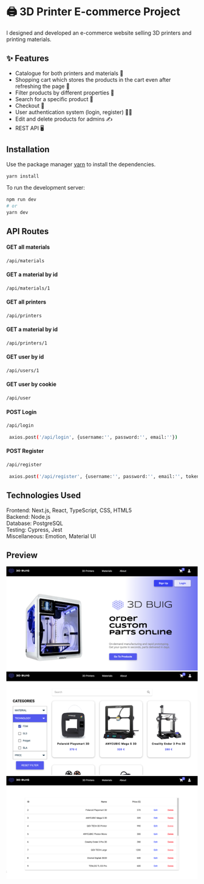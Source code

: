 # 🖨️ 3D Printer E-commerce Project

I designed and developed an e-commerce website selling 3D printers and printing materials. 

## ✨ Features

- Catalogue for both printers and materials 📖 
- Shopping cart which stores the products in the cart even after refreshing the page 🛒
- Filter products by different properties 🤏
- Search for a specific product 🔎
- Checkout 🏁
- User authentication system (login, register) 🙎‍♂️
- Edit and delete products for admins ✍️
- REST API 🖥️ 

## Installation

Use the package manager [yarn](https://yarnpkg.com/) to install the dependencies.

```bash
yarn install
```

To run the development server:

```bash
npm run dev
# or
yarn dev
```

## API Routes

#### GET all materials
```bash
/api/materials
```

#### GET a material by id
```bash
/api/materials/1
```

#### GET all printers
```bash
/api/printers
```

#### GET a material by id
```bash
/api/printers/1
```

#### GET user by id
```bash
/api/users/1
```

#### GET user by cookie
```bash
/api/user
```

#### POST Login
```bash
/api/login
```
```bash
 axios.post('/api/login', {username:'', password:'', email:''})
```

#### POST Register
```bash
/api/register
```
```bash
 axios.post('/api/register', {username:'', password:'', email:'', token:''})
```

## Technologies Used

Frontend: Next.js, React, TypeScript, CSS, HTML5  
Backend: Node.js  
Database: PostgreSQL   
Testing: Cypress, Jest   
Miscellaneous: Emotion, Material UI 
 
## Preview

<img src="/public/previews/preview1.png">
<img src="/public/previews/preview3.png">
<img src="/public/previews/preview2.png">

